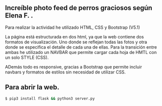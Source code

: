 
## Increíble photo feed de perros graciosos según Elena F. .

Para realizar la actividad he utilizado HTML, CSS y Bootstrap (V5.1)

La página está estructurada en dos html, ya que la web contiene dos formatos de visualización. Uno donde se reflejan todas las fotos y otra donde se especifica el detalle de cada una de ellas. Para la transición entre ambas he utilizado un NAVBAR que permite cargar cada hoja de HMTL con un solo STYLE (CSS). 

ADemás todo es responsive, gracias a Bootstrap que permite incluir navbars y formatos de estilos sin necesidad de utilizar CSS. 

## Para abrir la web.

```sh
$ pip3 install flask && python3 server.py
```
